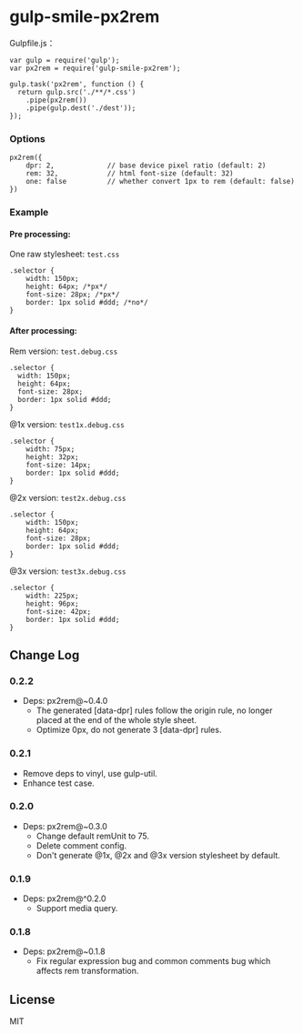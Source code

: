 # gulp-smile-px2rem

Gulpfile.js：

```
var gulp = require('gulp');
var px2rem = require('gulp-smile-px2rem');

gulp.task('px2rem', function () {
  return gulp.src('./**/*.css')
    .pipe(px2rem())
    .pipe(gulp.dest('./dest'));
});
```

### Options

```
px2rem({
    dpr: 2,             // base device pixel ratio (default: 2)
    rem: 32,            // html font-size (default: 32)
    one: false          // whether convert 1px to rem (default: false)
})
```

### Example

#### Pre processing:

One raw stylesheet: `test.css`

```
.selector {
    width: 150px;
    height: 64px; /*px*/
    font-size: 28px; /*px*/
    border: 1px solid #ddd; /*no*/
}
```

#### After processing:

Rem version: `test.debug.css`

```
.selector {
  width: 150px;
  height: 64px;
  font-size: 28px;
  border: 1px solid #ddd;
}
```

@1x version: `test1x.debug.css`

```
.selector {
    width: 75px;
    height: 32px;
    font-size: 14px;
    border: 1px solid #ddd;
}
```

@2x version: `test2x.debug.css`

```
.selector {
    width: 150px;
    height: 64px;
    font-size: 28px;
    border: 1px solid #ddd;
}
```

@3x version: `test3x.debug.css`

```
.selector {
    width: 225px;
    height: 96px;
    font-size: 42px;
    border: 1px solid #ddd;
}
```

## Change Log

### 0.2.2

* Deps: px2rem@~0.4.0
    * The generated [data-dpr] rules follow the origin rule, no longer placed at the end of the whole style sheet.
    * Optimize 0px, do not generate 3 [data-dpr] rules.

### 0.2.1

* Remove deps to vinyl, use gulp-util.
* Enhance test case.

### 0.2.0

* Deps: px2rem@~0.3.0
    * Change default remUnit to 75.
    * Delete comment config.
    * Don't generate @1x, @2x and @3x version stylesheet by default.

### 0.1.9

* Deps: px2rem@^0.2.0
    * Support media query.

### 0.1.8

* Deps: px2rem@~0.1.8
    * Fix regular expression bug and common comments bug which affects rem transformation.

## License

MIT